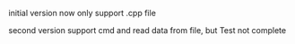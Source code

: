 initial version
now only support .cpp file

second version
support cmd and read data from file, but Test not complete

